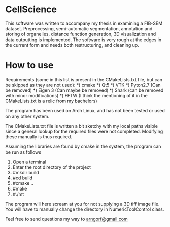 # CellScience
This software was written to accompany my thesis in examining a FIB-SEM dataset. Preprocessing, semi-automatic segmentation, annotation and storing of organelles, distance function generation, 3D visualization and data outputting is implemented. The software is very rough at the edges in the current form and needs both restructuring, and cleaning up.

# How to use
Requirements (some in this list is present in the CMakeLists.txt file, but can be skipped as they are not used):
*) cmake
*) Qt5
*) VTK
*) Pyton2.7 (Can be removed)
*) Eigen 3 (Can maybe be removed)
*) Shark (can be removed with minor modifications)
*) FFTW (I think the mentioning of it in the CMakeLists.txt is a relic from my bachelors)

The program has been used on Arch Linux, and has not been tested or used on any other system.

The CMakeLists.txt file is written a bit sketchy with my local paths visible since a general lookup for the required files were not completed. Modifying these manually is thus required.

Assuming the libraries are found by cmake in the system, the program can be run as follows
1) Open a terminal
2) Enter the root directory of the project
3) #mkdir build
4) #cd build
5) #cmake ..
6) #make
7) #./mt

The program will here scream at you for not supplying a 3D tiff image file. You will have to manually change the directory in NumericToolControl class.

Feel free to send questions my way to arngorf@gmail.com
